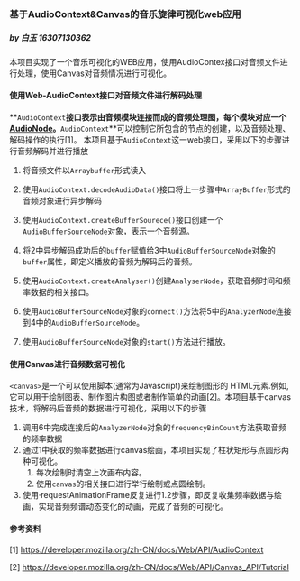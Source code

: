 ### 基于AudioContext&Canvas的音乐旋律可视化web应用

##### by 白玉 16307130362

本项目实现了一个音乐可视化的WEB应用，使用AudioContex接口对音频文件进行处理，使用Canvas对音频情况进行可视化。

#### 使用Web-AudioContext接口对音频文件进行解码处理

**`AudioContext`**接口表示由音频模块连接而成的音频处理图，每个模块对应一个[AudioNode](https://developer.mozilla.org/zh-CN/docs/Web/API/AudioNode)。**`AudioContext`**可以控制它所包含的节点的创建，以及音频处理、解码操作的执行[1]。 本项目基于`AudioContext`这一web接口，采用以下的步骤进行音频解码并进行播放

1. 将音频文件以`Arraybuffer`形式读入

2. 使用`AudioContext.decodeAudioData()`接口将上一步骤中`ArrayBuffer`形式的音频对象进行异步解码

3. 使用`AudioContext.createBufferSourece()`接口创建一个`AudioBufferSourceNode`对象，表示一个音频源。

4. 将2中异步解码成功后的`buffer`赋值给3中`AudioBufferSourceNode`对象的`buffer`属性，即定义播放的音频为解码后的音频。
5. 使用`AudioContext.createAnalyser()`创建`AnalyserNode`，获取音频时间和频率数据的相关接口。
6. 使用`AudioBufferSourceNode`对象的`connect()`方法将5中的`AnalyzerNode`连接到4中的`AudioBufferSourceNode`。
7. 使用`AudioBufferSourceNode`对象的`start()`方法进行播放。

#### 使用Canvas进行音频数据可视化

`<canvas>`是一个可以使用脚本(通常为Javascript)来绘制图形的 HTML元素.例如,它可以用于绘制图表、制作图片构图或者制作简单的动画[2]。本项目基于canvas技术，将解码后音频的数据进行可视化，采用以下的步骤

1. 调用6中完成连接后的`AnalyzerNode`对象的`frequencyBinCount`方法获取音频的频率数据
2. 通过1中获取的频率数据进行canvas绘画，本项目实现了柱状矩形与点圆形两种可视化。
   1. 每次绘制时清空上次画布内容。
   2. 使用`canvas`的相关接口进行举行绘制或点圆绘制。
3. 使用·requestAnimationFrame反复进行1.2步骤，即反复收集频率数据与绘画，实现音频频谱动态变化的动画，完成了音频的可视化。

#### 参考资料

[1] https://developer.mozilla.org/zh-CN/docs/Web/API/AudioContext

[2] https://developer.mozilla.org/zh-CN/docs/Web/API/Canvas_API/Tutorial



